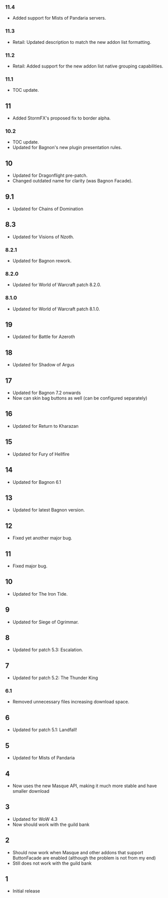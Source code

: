 ### 11.4
* Added support for Mists of Pandaria servers.

### 11.3
* Retail: Updated description to match the new addon list formatting.

### 11.2
* Retail: Added support for the new addon list native grouping capabilities.

### 11.1
* TOC update.

## 11
* Added StormFX's proposed fix to border alpha.

### 10.2
* TOC update.
* Updated for Bagnon's new plugin presentation rules.

## 10
* Updated for Dragonflight pre-patch.
* Changed outdated name for clarity (was Bagnon Facade).

## 9.1
* Updated for Chains of Domination

## 8.3
* Updated for Visions of Nzoth.

### 8.2.1
* Updated for Bagnon rework.

### 8.2.0
* Updated for World of Warcraft patch 8.2.0.

### 8.1.0
* Updated for World of Warcraft patch 8.1.0.

## 19
* Updated for Battle for Azeroth

## 18
* Updated for Shadow of Argus

## 17
* Updated for Bagnon 7.2 onwards
* Now can skin bag buttons as well (can be configured separately)

## 16
* Updated for Return to Kharazan

## 15
* Updated for Fury of Hellfire

## 14
* Updated for Bagnon 6.1

## 13
* Updated for latest Bagnon version.

## 12
* Fixed yet another major bug.

## 11
* Fixed major bug.

## 10
* Updated for The Iron Tide.

## 9
* Updated for Siege of Ogrimmar.

## 8
* Updated for patch 5.3: Escalation.

## 7
* Updated for patch 5.2: The Thunder King

### 6.1
* Removed unnecessary files increasing download space.

## 6
* Updated for patch 5.1: Landfall!

## 5
* Updated for Mists of Pandaria

## 4
* Now uses the new Masque API, making it much more stable and have smaller download

## 3
* Updated for WoW 4.3
* Now should work with the guild bank

## 2
* Should now work when Masque and other addons that support ButtonFacade are enabled (although the problem is not from my end)
* Still does not work with the guild bank

## 1
* Initial release

